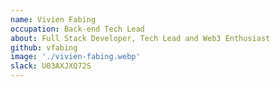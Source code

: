 ```yaml
---
name: Vivien Fabing
occupation: Back-end Tech Lead
about: Full Stack Developer, Tech Lead and Web3 Enthusiast
github: vfabing
image: './vivien-fabing.webp'
slack: U03AXJXQ72S
---
```

